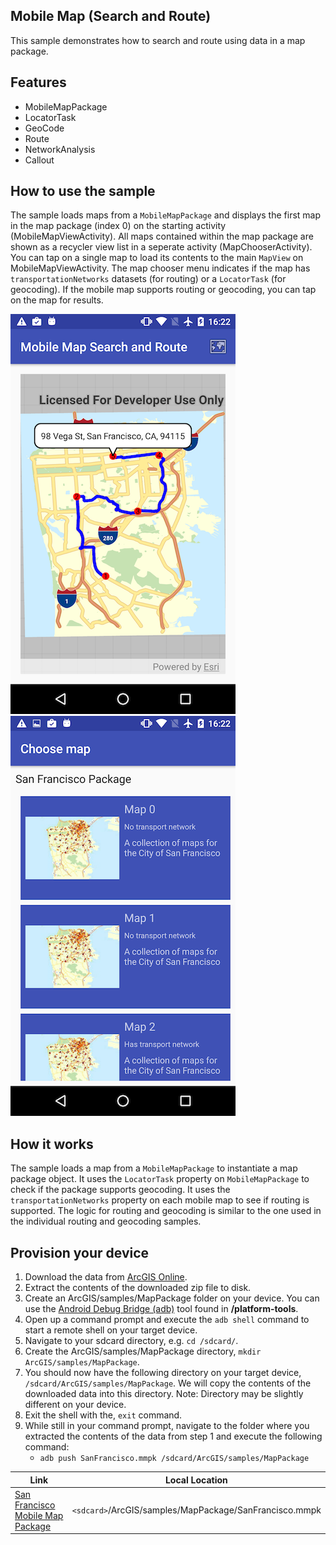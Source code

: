 ## Mobile Map (Search and Route)

This sample demonstrates how to search and route using data in a map package.

## Features
* MobileMapPackage
* LocatorTask
* GeoCode
* Route
* NetworkAnalysis
* Callout

## How to use the sample

The sample loads maps from a `MobileMapPackage` and displays the first map in the map package (index 0) on the starting activity (MobileMapViewActivity). All maps contained within the map package are shown as a recycler view list in a seperate activity (MapChooserActivity). You can tap on a single map to load its contents to the main `MapView` on MobileMapViewActivity. The map chooser menu indicates if the map has `transportationNetworks` datasets (for routing) or a `LocatorTask` (for geocoding). If the mobile map supports routing or geocoding, you can tap on the map for results.

![Mobile Map Search and Route App](mobile-map-search-and-route.png)
![Mobile Map Search and Route Menu](mobile-map-search-and-route-menu.png)

## How it works

The sample loads a map from a `MobileMapPackage` to instantiate a map package object. It uses the `LocatorTask` property on `MobileMapPackage` to check if the package supports geocoding. It uses the `transportationNetworks` property on each mobile map to see if routing is supported. The logic for routing and geocoding is similar to the one used in the individual routing and geocoding samples.

## Provision your device
1. Download the data from [ArcGIS Online](https://arcgisruntime.maps.arcgis.com/home/item.html?id=260eb6535c824209964cf281766ebe43).  
2. Extract the contents of the downloaded zip file to disk.  
3. Create an ArcGIS/samples/MapPackage folder on your device. You can use the [Android Debug Bridge (adb)](https://developer.android.com/guide/developing/tools/adb.html) tool found in **<sdk-dir>/platform-tools**.
4. Open up a command prompt and execute the ```adb shell``` command to start a remote shell on your target device.
5. Navigate to your sdcard directory, e.g. ```cd /sdcard/```.  
6. Create the ArcGIS/samples/MapPackage directory, ```mkdir ArcGIS/samples/MapPackage```.
7. You should now have the following directory on your target device, ```/sdcard/ArcGIS/samples/MapPackage```. We will copy the contents of the downloaded data into this directory. Note:  Directory may be slightly different on your device.
8. Exit the shell with the, ```exit``` command.
9. While still in your command prompt, navigate to the folder where you extracted the contents of the data from step 1 and execute the following command: 
	* ```adb push SanFrancisco.mmpk /sdcard/ArcGIS/samples/MapPackage```


Link | Local Location
---------|-------|
|[San Francisco Mobile Map Package](https://arcgisruntime.maps.arcgis.com/home/item.html?id=260eb6535c824209964cf281766ebe43)| `<sdcard>`/ArcGIS/samples/MapPackage/SanFrancisco.mmpk |
